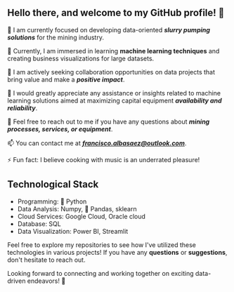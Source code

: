 ## Hello there, and welcome to my GitHub profile! 👋

🔭 I am currently focused on developing data-oriented ***slurry pumping solutions*** for the mining industry.

🌱 Currently, I am immersed in learning **machine learning techniques** and creating business visualizations for large datasets.

👯 I am actively seeking collaboration opportunities on data projects that bring value and make a ***positive impact***.

🤔 I would greatly appreciate any assistance or insights related to machine learning solutions aimed at maximizing capital equipment ***availability and reliability***.

💬 Feel free to reach out to me if you have any questions about ***mining processes, services, or equipment***.

📫 You can contact me at ***francisco.albasaez@outlook.com***.

⚡ Fun fact: I believe cooking with music is an underrated pleasure!

## Technological Stack 
- Programming: 🐍 Python
- Data Analysis: Numpy, 🐼 Pandas, sklearn
- Cloud Services:  Google Cloud, Oracle cloud
- Database: SQL
- Data Visualization: Power BI, Streamlit


Feel free to explore my repositories to see how I've utilized these technologies in various projects! If you have any **questions** or **suggestions**, don't hesitate to reach out. 

Looking forward to connecting and working together on exciting data-driven endeavors! 🚀

